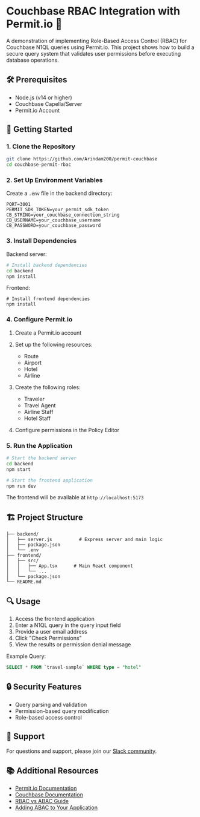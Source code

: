 # Couchbase RBAC Integration with Permit.io 🔐

A demonstration of implementing Role-Based Access Control (RBAC) for Couchbase N1QL queries using Permit.io. This project shows how to build a secure query system that validates user permissions before executing database operations.


## 🛠️ Prerequisites

- Node.js (v14 or higher)
- Couchbase Capella/Server
- Permit.io Account

## 🚀 Getting Started

### 1. Clone the Repository

```bash
git clone https://github.com/Arindam200/permit-couchbase
cd couchbase-permit-rbac
```

### 2. Set Up Environment Variables

Create a `.env` file in the backend directory:

```env
PORT=3001
PERMIT_SDK_TOKEN=your_permit_sdk_token
CB_STRING=your_couchbase_connection_string
CB_USERNAME=your_couchbase_username
CB_PASSWORD=your_couchbase_password
```

### 3. Install Dependencies

Backend server:
```bash
# Install backend dependencies
cd backend
npm install
```
Frontend:
```
# Install frontend dependencies
npm install
```

### 4. Configure Permit.io

1. Create a Permit.io account
2. Set up the following resources:
   - Route
   - Airport
   - Hotel
   - Airline

3. Create the following roles:
   - Traveler
   - Travel Agent
   - Airline Staff
   - Hotel Staff

4. Configure permissions in the Policy Editor

### 5. Run the Application

```bash
# Start the backend server
cd backend
npm start

# Start the frontend application
npm run dev
```

The frontend will be available at `http://localhost:5173`

## 🏗️ Project Structure

```
├── backend/
│   ├── server.js          # Express server and main logic
│   ├── package.json
│   └── .env
├── frontend/
│   ├── src/
│   │   ├── App.tsx      # Main React component
│   │   └── ...
│   └── package.json
└── README.md
```

## 🔍 Usage

1. Access the frontend application
2. Enter a N1QL query in the query input field
3. Provide a user email address
4. Click "Check Permissions"
5. View the results or permission denial message

Example Query:
```sql
SELECT * FROM `travel-sample` WHERE type = "hotel"
```

## 🔒 Security Features

- Query parsing and validation
- Permission-based query modification
- Role-based access control

## 💬 Support

For questions and support, please join our [Slack community](https://io.permit.io/permitslack).

## 📚 Additional Resources

- [Permit.io Documentation](https://docs.permit.io)
- [Couchbase Documentation](https://docs.couchbase.com)
- [RBAC vs ABAC Guide](https://www.permit.io/blog/rbac-vs-abac)
- [Adding ABAC to Your Application](https://www.permit.io/abac)
